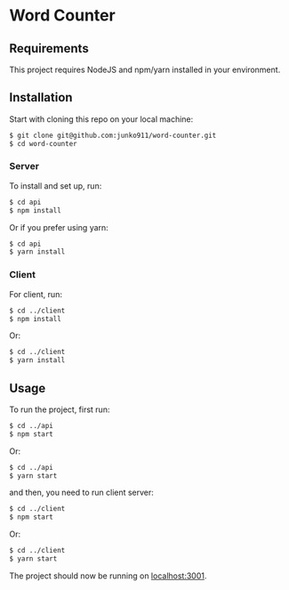 # Word Counter

## Requirements

This project requires NodeJS and npm/yarn installed in your environment.

## Installation

Start with cloning this repo on your local machine:

```bash
$ git clone git@github.com:junko911/word-counter.git
$ cd word-counter
```

### Server
To install and set up, run:

```bash
$ cd api
$ npm install
```

Or if you prefer using yarn:

```bash
$ cd api
$ yarn install
```

### Client
For client, run:
```bash
$ cd ../client
$ npm install
```

Or:

```bash
$ cd ../client
$ yarn install
```

## Usage

To run the project, first run:

```bash
$ cd ../api
$ npm start
```

Or:

```bash
$ cd ../api
$ yarn start
```

and then, you need to run client server:
```bash
$ cd ../client
$ npm start
```
Or:
```bash
$ cd ../client
$ yarn start
```


The project should now be running on [localhost:3001](http://localhost:3001/).
